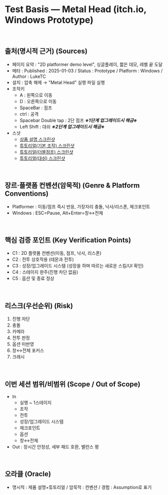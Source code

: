 # Test Basis — Metal Head (itch.io, Windows Prototype)

<br>

## 출처(명시적 근거) (Sources)
- 페이지 요약 : "2D platformer demo level", 싱글플레이, 짧은 데모, 레벨 끝 도달
- 메타 : Published : 2025-01-03 / Status : Prototype / Platform : Windows / Author : LukeTC
- 설치 : 압축 해제 → "Metal Head" 실행 파일 실행
- 조작키
  - A : 왼쪽으로 이동
  - D : 오른쪽으로 이동
  - SpaceBar : 점프
  - ctrl : 공격
  - Spacebar Double tap : 2단 점프 **_※1단계 업그레이드시 해금※_**
  - Left Shift : 대쉬 **_※2단계 업그레이드시 해금※_**
- 스샷
  - [상품 설명 스크린샷](evidence/screenshots/Week01_MetalHead_productDescription.png)
  - [튜토리얼(기본 조작) 스크린샷](evidence/screenshots/Week01_MetalHead_tutorial01.png)
  - [튜토리얼(더블점프) 스크린샷](evidence/screenshots/Week01_MetalHead_tutorial02.png)
  - [튜토리얼(대쉬) 스크린샷](evidence/screenshots/Week01_MetalHead_tutorial03.png)
  

<br>

## 장르·플랫폼 컨벤션(암묵적) (Genre & Platform Conventions)
- Platformer : 이동/점프 즉시 반응, 가장자리 충돌, 낙사/리스폰, 체크포인트
- Windows : ESC=Pause, Alt+Enter=창↔전체

<br>

## 핵심 검증 포인트 (Key Verification Points)
- C1 : 2D 플랫폼 컨벤션(이동, 점프, 낙사, 리스폰)
- C2 : 전투 상호작용 (데몬과 전투)
- C3 : 성장/업그레이드 시스템 (성장을 하며 따르는 새로운 스킬/UI 확인)
- C4 : 스테이지 완주(진행 차단 없음)
- C5 : 옵션 및 종료 정상

<br>

## 리스크(우선순위) (Risk)
1) 진행 차단
2) 충돌
3) 카메라
4) 전투 판정
5) 옵션 미반영
6) 창↔전체 포커스
7) 크래시

<br>

## 이번 세션 범위/비범위 (Scope / Out of Scope)
- In
  - 실행 ~ 1스테이지
  - 조작
  - 전투
  - 성장/업그레이드 시스템
  - 체크포인트
  - 옵션
  - 창↔전체
- Out : 장시간 안정성, 세부 패드 호환, 밸런스 평

<br>

## 오라클 (Oracle)
- 명시적 : 제품 설명+튜토리얼 / 암묵적 : 컨벤션 / 경험 : Assumption로 표기

